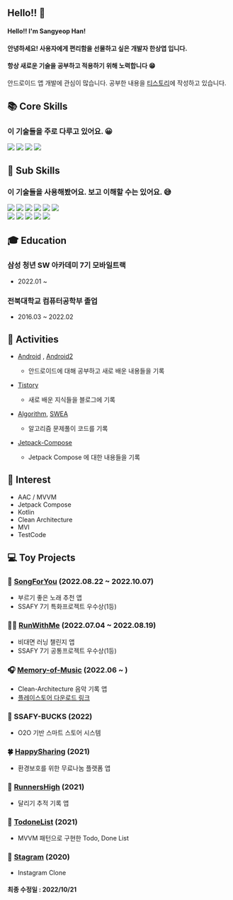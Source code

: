 ## Hello!! 👋
#### Hello!! I'm Sangyeop Han! </br>

#### 안녕하세요! 사용자에게 편리함을 선물하고 싶은 개발자 한상엽 입니다.
#### 항상 새로운 기술을 공부하고 적용하기 위해 노력합니다 😁
안드로이드 앱 개발에 관심이 많습니다. 공부한 내용을 [티스토리](https://hanyeop.tistory.com/)에 작성하고 있습니다. </br>


## 📚 Core Skills
### 이 기술들을 주로 다루고 있어요. 😀
<div>
  <img src="https://img.shields.io/badge/android-3DDC84?style=for-the-badge&logo=android&logoColor=white"> 
  <img src="https://img.shields.io/badge/kotlin-7F52FF?style=for-the-badge&logo=kotlin&logoColor=white"> 
  <img src="https://img.shields.io/badge/firebase-FFCA28?style=for-the-badge&logo=firebase&logoColor=white">
  <img src="https://img.shields.io/badge/java-007396?style=for-the-badge&logo=java&logoColor=white"> 
  
## 🔨 Sub Skills
### 이 기술들을 사용해봤어요. 보고 이해할 수는 있어요. 😅
<div>
  <img src="https://img.shields.io/badge/c++-00599C?style=for-the-badge&logo=c%2B%2B&logoColor=white">
  <img src="https://img.shields.io/badge/C-A8B9CC?style=for-the-badge&logo=C&logoColor=white"> 
  <img src="https://img.shields.io/badge/C Sharp-239120?style=for-the-badge&logo=CSharp&logoColor=white">
  <img src="https://img.shields.io/badge/Unity-FFFFFF?style=for-the-badge&logo=Unity&logoColor=black"> 
  <img src="https://img.shields.io/badge/OpenGL-5586A4?style=for-the-badge&logo=OpenGL&logoColor=white">
  <img src="https://img.shields.io/badge/Flutter-02569B?style=for-the-badge&logo=Flutter&logoColor=white">
  <br>
  <img src="https://img.shields.io/badge/JavaScript-F7DF1E?style=for-the-badge&logo=Javascript&logoColor=white">
  <img src="https://img.shields.io/badge/HTML5-E34F26?style=for-the-badge&logo=HTML5&logoColor=white">
  <img src="https://img.shields.io/badge/CSS3-1572B6?style=for-the-badge&logo=CSS3&logoColor=white">
  <img src="https://img.shields.io/badge/VUE.JS-4FC08D?style=for-the-badge&logo=VUE.JS&logoColor=white">
  <img src="https://img.shields.io/badge/SPRING BOOT-6DB33F?style=for-the-badge&logo=SPRING&logoColor=white">
  
## 🎓 Education
### 삼성 청년 SW 아카데미 7기 모바일트랙 
  * 2022.01 ~
### 전북대학교 컴퓨터공학부 졸업
  * 2016.03 ~ 2022.02 

## 📝 Activities
* [Android](https://github.com/HanYeop/AndroidStudio-Practice) , [Android2](https://github.com/HanYeop/AndroidStudio-Practice2)
  * 안드로이드에 대해 공부하고 새로 배운 내용들을 기록

* [Tistory](https://hanyeop.tistory.com/)
  * 새로 배운 지식들을 블로그에 기록

* [Algorithm](https://github.com/HanYeop/Algorithm), [SWEA](https://github.com/HanYeop/SWEA)
  * 알고리즘 문제풀이 코드를 기록

* [Jetpack-Compose](https://github.com/HanYeop/Jetpack-Compose)
  * Jetpack Compose 에 대한 내용들을 기록

## 🤔 Interest
* AAC / MVVM
* Jetpack Compose
* Kotlin
* Clean Architecture
* MVI
* TestCode

## 💻 Toy Projects

### 🎤 [SongForYou](https://github.com/HanYeop/SongForYou) (2022.08.22 ~ 2022.10.07)
  * 부르기 좋은 노래 추천 앱
  * SSAFY 7기 특화프로젝트 우수상(1등)

### 🏃‍♂️ [RunWithMe](https://github.com/HanYeop/RunWithMe) (2022.07.04 ~ 2022.08.19)
  * 비대면 러닝 챌린지 앱
  * SSAFY 7기 공통프로젝트 우수상(1등)
  
### 🎧 [Memory-of-Music](https://github.com/HanYeop/Memory-of-Music-android-clean) (2022.06 ~ )
  * Clean-Architecture 음악 기록 앱
  * [플레이스토어 다운로드 링크](https://play.google.com/store/apps/details?id=com.hanyeop.mom)
  
### 🍿 SSAFY-BUCKS (2022)
  * O2O 기반 스마트 스토어 시스템
  
### 🍀 [HappySharing](https://github.com/HanYeop/Happy-Sharing) (2021)
* 환경보호를 위한 무료나눔 플랫폼 앱

### 👟 [RunnersHigh](https://github.com/HanYeop/RunnersHigh) (2021)
* 달리기 추적 기록 앱

### 📝 [TodoneList](https://github.com/HanYeop/TodoneList) (2021)
* MVVM 패턴으로 구현한 Todo, Done List 

### 📱 [Stagram](https://github.com/HanYeop/Stagram) (2020)
* Instagram Clone

#### 최종 수정일 : 2022/10/21
